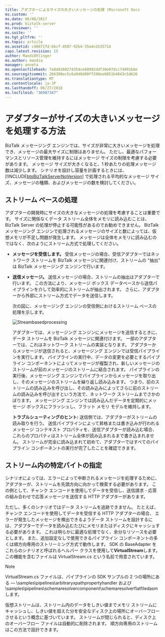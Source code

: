 ```yaml
---
title: アダプターによるサイズの大きいメッセージの処理 |Microsoft Docs
ms.custom: ''
ms.date: 06/08/2017
ms.prod: biztalk-server
ms.reviewer: ''
ms.suite: ''
ms.tgt_pltfrm: ''
ms.topic: article
ms.assetid: c48671fd-b6cf-4507-92b4-35a4cd135714
caps.latest.revision: 15
author: MandiOhlinger
ms.author: mandia
manager: anneta
ms.openlocfilehash: 7a0d4260274354ce68992ddf30e07dcc74991b8e
ms.sourcegitcommit: 266308ec5c6a9d8d80ff298ee6051b4843c5d626
ms.translationtype: MT
ms.contentlocale: ja-JP
ms.lasthandoff: 06/27/2018
ms.locfileid: "36987347"
---
```

# <a name="how-adapters-handle-large-messages"></a>アダプターがサイズの大きいメッセージを処理する方法
BizTalk メッセージング エンジンでは、サイズが非常に大きいメッセージを処理でき、メッセージの最大サイズに制限はありません。 ただし、最適なパフォーマンスとリソース管理を維持するにはメッセージ サイズの制限を考慮する必要があります。 メッセージ サイズが大きくなると、1 秒あたりの処理メッセージ数は減少します。 シナリオを設計し容量を計画するときには、[!INCLUDE[btsBizTalkServerNoVersion](../includes/btsbiztalkservernoversion-md.md)] で処理される平均的なメッセージ サイズ、メッセージの種類、およびメッセージの数を検討してください。  
  
## <a name="stream-based-processing"></a>ストリーム ベースの処理  
 アダプターの開発時にサイズの大きなメッセージの処理を考慮することは重要です。 サイズに関係なくデータ ストリーム全体をメモリに読み込むことは、BizTalk Server の処理が停止する可能性があるのでお勧めできません。 BizTalk メッセージング エンジンで処理されるメッセージのサイズと数によっては、仮想メモリが不足し問題が発生します。 メッセージは全体をメモリに読み込むのではなく、次のようにストリーム方式で処理してください。  
  
- **メッセージを受信します。** 受信メッセージの場合、受信アダプターではネットワーク ストリームを BizTalk メッセージに関連付け、ストリームの "抽出" は BizTalk メッセージング エンジンで行います。  
  
- **送信メッセージ。** 送信メッセージの場合、ストリームの抽出はアダプターで行います。 この方法により、メッセージ ボックス データベースから送信パイプラインを介して効率的にストリームが抽出されます。 さらに、アダプターから外部にストリーム方式でデータを送信します。  
  
  次の図に、メッセージング エンジンの受信側におけるストリーム ベースの処理を示します。  
  
  ![](../core/media/streambasedprocessing.gif "Streambasedprocessing")  
  
  アダプターでは、メッセージング エンジンにメッセージを送信するときに、データ ストリームを BizTalk メッセージに関連付けます。 一部のアダプターでは、これはネットワーク ストリームの実装となります。 アダプターからメッセージが送信されると、メッセージング エンジンでは受信パイプラインを実行します。 パイプラインの実行中、データの変更を必要とするパイプライン コンポーネントによってメッセージが複製され、新しいメッセージのストリームが前のメッセージのストリームに結合されます。 パイプラインの実行後、メッセージング エンジンでパイプラインからメッセージを取り出し、そのメッセージのストリームを繰り返し読み込みます。 つまり、前のストリームの読み込みを呼び出し、その読み込みによってさらに前のストリームの読み込みを呼び出すという方法で、ネットワーク ストリームまでさかのぼります。 メッセージング エンジンでは読み込んだデータを定期的にメッセージ ボックスにフラッシュし、フラット メモリ モデルを維持します。  
  
  **トラブルシューティングのヒント:** 送信側では、アダプターがストリームの読み取りを行う。 送信パイプラインによって昇格または書き込みが行われるメッセージ コンテキスト プロパティを、送信アダプターが読み込む場合、これらのプロパティはストリーム全体が読み込まれるまで書き込まれません。 ストリームが完全に読み込まれて初めて、アダプターではすべてのパイプライン コンポーネントの実行が完了したことを確認できます。  
  
## <a name="locating-a-specific-byte-in-the-stream"></a>ストリーム内の特定バイトの指定  
 シナリオによっては、エラーによって中断されるメッセージを処理するために、アダプターが、ストリームを先頭方向に向かって検索する必要があります。 この例として、チャンク エンコードを使用してデータを受信し、送信請求 - 応答の組み合わせで応答メッセージを送信する HTTP アダプターがあります。  
  
 ただし、多くのシナリオではデータ ストリームを追跡できません。 たとえば、チャンク エンコードを使用してデータを受信する HTTP アダプターの場合、 エラーが発生したメッセージを検出できるようデータ ストリームを設計するには、アダプターでデータを読み込むたびにメモリまたはディスクにキャッシュする必要があります。 これは明らかに最適な処理でなく、余分なリソースを必要とします。 また、追加設定なしで使用できるパイプライン コンポーネントの多くは順方向専用のストリーミング方式で動作します。 SDK の BaseAdapter をこれらのシナリオと呼ばれるヘルパー クラスを使用して**VirtualStream**します。 この機能を含むファイルは VirtualStream.cs という名前で用意されています。  
  
> [!NOTE]
>  VirtualStream.cs ファイルは、パイプラインの SDK サンプルの 2 つの場所にある — \samples\pipelines\arbitraryxpathpropertyhandler および \samples\pipelines\schemaresolvercomponent\schemaresolverflatfiledasm します。  
  
 仮想ストリームは、ストリーム内のデータをしきい値までメモリ ストリームにキャッシュし、しきい値を超えた分を安全なディスク上の場所にオーバーフローさせるという概念に基づいています。 ストリームが閉じられると、ディスク上のオーバーフロー ファイルは自動的に削除されます。 順方向専用のストリームはこの方法で設計できます。